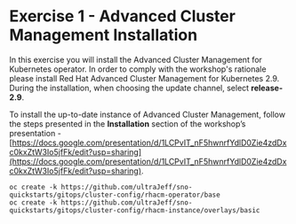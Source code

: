 # Exercise 1 - Advanced Cluster Management Installation 

In this exercise you will install the Advanced Cluster Management for Kubernetes operator. In order to comply with the workshop's rationale please install Red Hat Advanced Cluster Management for Kubernetes 2.9. During the installation, when choosing the update channel, select **release-2.9**.

To install the up-to-date instance of Advanced Cluster Management, follow the steps presented in the **Installation** section of the workshop’s presentation - [https://docs.google.com/presentation/d/1LCPvIT_nF5hwnrfYdlD0Zie4zdDxc0kxZtW3Io5jfFk/edit?usp=sharing](https://docs.google.com/presentation/d/1LCPvIT_nF5hwnrfYdlD0Zie4zdDxc0kxZtW3Io5jfFk/edit?usp=sharing).

```
oc create -k https://github.com/ultraJeff/sno-quickstarts/gitops/cluster-config/rhacm-operator/base
oc create -k https://github.com/ultraJeff/sno-quickstarts/gitops/cluster-config/rhacm-instance/overlays/basic
```

